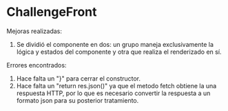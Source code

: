 # ChallengeFront

Mejoras realizadas:

1. Se dividió el componente en dos: un grupo maneja exclusivamente la lógica y estados del componente y otra que realiza el renderizado en sí.


Errores encontrados:

1. Hace falta un "}" para cerrar el constructor.
2. Hace falta un "return res.json()" ya que el metodo fetch obtiene la una respuesta HTTP, por lo que es necesario convertir la respuesta a un formato json para su posterior tratamiento.
